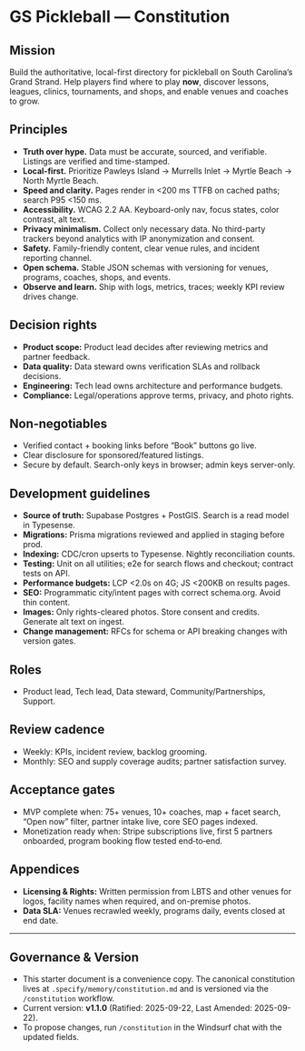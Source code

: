 # GS Pickleball — Constitution

## Mission
Build the authoritative, local-first directory for pickleball on South Carolina’s Grand Strand. Help players find where to play **now**, discover lessons, leagues, clinics, tournaments, and shops, and enable venues and coaches to grow.

## Principles
- **Truth over hype.** Data must be accurate, sourced, and verifiable. Listings are verified and time-stamped.
- **Local-first.** Prioritize Pawleys Island → Murrells Inlet → Myrtle Beach → North Myrtle Beach.
- **Speed and clarity.** Pages render in <200 ms TTFB on cached paths; search P95 <150 ms.
- **Accessibility.** WCAG 2.2 AA. Keyboard-only nav, focus states, color contrast, alt text.
- **Privacy minimalism.** Collect only necessary data. No third-party trackers beyond analytics with IP anonymization and consent.
- **Safety.** Family-friendly content, clear venue rules, and incident reporting channel.
- **Open schema.** Stable JSON schemas with versioning for venues, programs, coaches, shops, and events.
- **Observe and learn.** Ship with logs, metrics, traces; weekly KPI review drives change.

## Decision rights
- **Product scope:** Product lead decides after reviewing metrics and partner feedback.
- **Data quality:** Data steward owns verification SLAs and rollback decisions.
- **Engineering:** Tech lead owns architecture and performance budgets.
- **Compliance:** Legal/operations approve terms, privacy, and photo rights.

## Non‑negotiables
- Verified contact + booking links before “Book” buttons go live.
- Clear disclosure for sponsored/featured listings.
- Secure by default. Search-only keys in browser; admin keys server-only.

## Development guidelines
- **Source of truth:** Supabase Postgres + PostGIS. Search is a read model in Typesense.
- **Migrations:** Prisma migrations reviewed and applied in staging before prod.
- **Indexing:** CDC/cron upserts to Typesense. Nightly reconciliation counts.
- **Testing:** Unit on all utilities; e2e for search flows and checkout; contract tests on API.
- **Performance budgets:** LCP <2.0s on 4G; JS <200KB on results pages.
- **SEO:** Programmatic city/intent pages with correct schema.org. Avoid thin content.
- **Images:** Only rights-cleared photos. Store consent and credits. Generate alt text on ingest.
- **Change management:** RFCs for schema or API breaking changes with version gates.

## Roles
- Product lead, Tech lead, Data steward, Community/Partnerships, Support.

## Review cadence
- Weekly: KPIs, incident review, backlog grooming.
- Monthly: SEO and supply coverage audits; partner satisfaction survey.

## Acceptance gates
- MVP complete when: 75+ venues, 10+ coaches, map + facet search, “Open now” filter, partner intake live, core SEO pages indexed.
- Monetization ready when: Stripe subscriptions live, first 5 partners onboarded, program booking flow tested end‑to‑end.

## Appendices
- **Licensing & Rights:** Written permission from LBTS and other venues for logos, facility names when required, and on-premise photos.
- **Data SLA:** Venues recrawled weekly, programs daily, events closed at end date.

---

## Governance & Version

- This starter document is a convenience copy. The canonical constitution lives at
  `.specify/memory/constitution.md` and is versioned via the `/constitution` workflow.
- Current version: **v1.1.0** (Ratified: 2025-09-22, Last Amended: 2025-09-22).
- To propose changes, run `/constitution` in the Windsurf chat with the updated fields.
